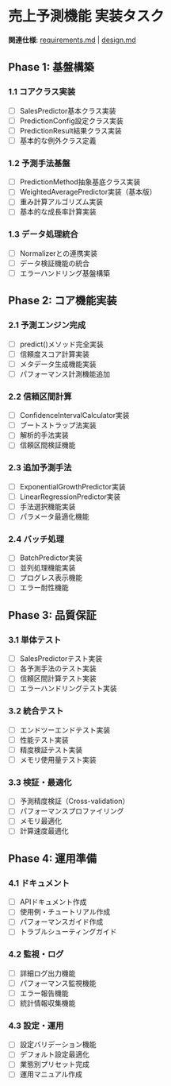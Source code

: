 # 売上予測機能 実装タスク

**関連仕様**: [requirements.md](./requirements.md) | [design.md](./design.md)

## Phase 1: 基盤構築

### 1.1 コアクラス実装
- [ ] SalesPredictor基本クラス実装
- [ ] PredictionConfig設定クラス実装
- [ ] PredictionResult結果クラス実装
- [ ] 基本的な例外クラス定義

### 1.2 予測手法基盤
- [ ] PredictionMethod抽象基底クラス実装
- [ ] WeightedAveragePredictor実装（基本版）
- [ ] 重み計算アルゴリズム実装
- [ ] 基本的な成長率計算実装

### 1.3 データ処理統合
- [ ] Normalizerとの連携実装
- [ ] データ検証機能の統合
- [ ] エラーハンドリング基盤構築

## Phase 2: コア機能実装

### 2.1 予測エンジン完成
- [ ] predict()メソッド完全実装
- [ ] 信頼度スコア計算実装
- [ ] メタデータ生成機能実装
- [ ] パフォーマンス計測機能追加

### 2.2 信頼区間計算
- [ ] ConfidenceIntervalCalculator実装
- [ ] ブートストラップ法実装
- [ ] 解析的手法実装
- [ ] 信頼区間検証機能

### 2.3 追加予測手法
- [ ] ExponentialGrowthPredictor実装
- [ ] LinearRegressionPredictor実装
- [ ] 手法選択機能実装
- [ ] パラメータ最適化機能

### 2.4 バッチ処理
- [ ] BatchPredictor実装
- [ ] 並列処理機能実装
- [ ] プログレス表示機能
- [ ] エラー耐性機能

## Phase 3: 品質保証

### 3.1 単体テスト
- [ ] SalesPredictorテスト実装
- [ ] 各予測手法のテスト実装
- [ ] 信頼区間計算テスト実装
- [ ] エラーハンドリングテスト実装

### 3.2 統合テスト
- [ ] エンドツーエンドテスト実装
- [ ] 性能テスト実装
- [ ] 精度検証テスト実装
- [ ] メモリ使用量テスト実装

### 3.3 検証・最適化
- [ ] 予測精度検証（Cross-validation）
- [ ] パフォーマンスプロファイリング
- [ ] メモリ最適化
- [ ] 計算速度最適化

## Phase 4: 運用準備

### 4.1 ドキュメント
- [ ] APIドキュメント作成
- [ ] 使用例・チュートリアル作成
- [ ] パフォーマンスガイド作成
- [ ] トラブルシューティングガイド

### 4.2 監視・ログ
- [ ] 詳細ログ出力機能
- [ ] パフォーマンス監視機能
- [ ] エラー報告機能
- [ ] 統計情報収集機能

### 4.3 設定・運用
- [ ] 設定バリデーション機能
- [ ] デフォルト設定最適化
- [ ] 業態別プリセット完成
- [ ] 運用マニュアル作成